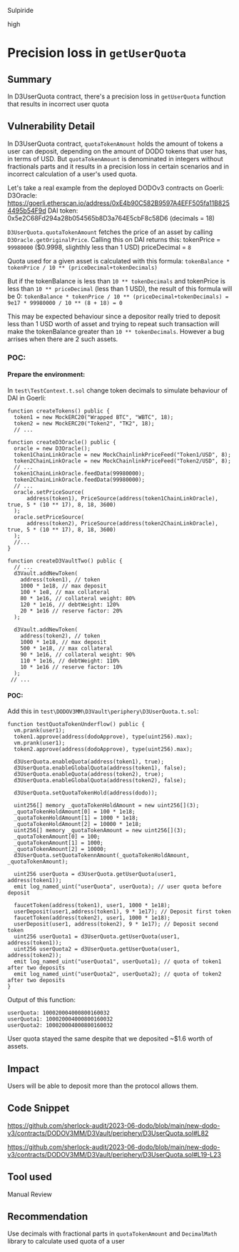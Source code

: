 Sulpiride

high

# Precision loss in `getUserQuota`

## Summary
In D3UserQuota contract, there's a precision loss in `getUserQuota` function that results in incorrect user quota

## Vulnerability Detail
In D3UserQuota contract, `quotaTokenAmount` holds the amount of tokens a user can deposit, depending on the amount of DODO tokens that user has, in terms of USD. But `quotaTokenAmount` is denominated in integers without fractionals parts and it results in a precision loss in certain scenarios and in incorrect calculation of a user's used quota.

Let's take a real example from the deployed DODOv3 contracts on Goerli:
D3Oracle: https://goerli.etherscan.io/address/0xE4b90C582B9597A4EFF505fa11B8254495b54F9d
DAI token: 0x5e2C68Fd294a28b054565b8D3a764E5cbF8c58D6 (decimals = 18)

`D3UserQuota.quotaTokenAmount` fetches the price of an asset by calling `D3Oracle.getOriginalPrice`. Calling this on DAI returns this:
tokenPrice = `99980000` ($0.9998, slighthly less than 1 USD)
priceDecimal = `8`

Quota used for a given asset is calculated with this formula: `tokenBalance * tokenPrice / 10 ** (priceDecimal+tokenDecimals)`

But if the tokenBalance is less than `10 ** tokenDecimals` and tokenPrice is less than `10 ** priceDecimal` (less than 1 USD), the result of this formula will be 0:
`tokenBalance * tokenPrice / 10 ** (priceDecimal+tokenDecimals) = 9e17 * 99980000 / 10 ** (8 + 18) = 0`

This may be expected behaviour since a depositor really tried to deposit less than 1 USD worth of asset and trying to repeat such transaction will make the tokenBalance greater than `10 ** tokenDecimals`.
However a bug arrises when there are 2 such assets.


### POC:

#### Prepare the environment:
In `test\TestContext.t.sol` change token decimals to simulate behaviour of DAI in Goerli:
```solidity
function createTokens() public {
  token1 = new MockERC20("Wrapped BTC", "WBTC", 18);
  token2 = new MockERC20("Token2", "TK2", 18);
  // ...
```

```solidity
function createD3Oracle() public {
  oracle = new D3Oracle();
  token1ChainLinkOracle = new MockChainlinkPriceFeed("Token1/USD", 8);
  token2ChainLinkOracle = new MockChainlinkPriceFeed("Token2/USD", 8);
  // ...
  token1ChainLinkOracle.feedData(99980000);
  token2ChainLinkOracle.feedData(99980000);
  // ...
  oracle.setPriceSource(
      address(token1), PriceSource(address(token1ChainLinkOracle), true, 5 * (10 ** 17), 8, 18, 3600)
  );
  oracle.setPriceSource(
      address(token2), PriceSource(address(token2ChainLinkOracle), true, 5 * (10 ** 17), 8, 18, 3600)
  );
  //...
}
```

```solidity
function createD3VaultTwo() public {
  // ...
  d3Vault.addNewToken(
    address(token1), // token
    1000 * 1e18, // max deposit
    100 * 1e8, // max collateral
    80 * 1e16, // collateral weight: 80%
    120 * 1e16, // debtWeight: 120%
    20 * 1e16 // reserve factor: 20%
  );

  d3Vault.addNewToken(
    address(token2), // token
    1000 * 1e18, // max deposit
    500 * 1e18, // max collateral
    90 * 1e16, // collateral weight: 90%
    110 * 1e16, // debtWeight: 110%
    10 * 1e16 // reserve factor: 10%
  );
 // ...
```

#### POC:
Add this in `test\DODOV3MM\D3Vault\periphery\D3UserQuota.t.sol`:

```solidity
function testQuotaTokenUnderflow() public {
  vm.prank(user1);
  token1.approve(address(dodoApprove), type(uint256).max);
  vm.prank(user1);
  token2.approve(address(dodoApprove), type(uint256).max);

  d3UserQuota.enableQuota(address(token1), true);
  d3UserQuota.enableGlobalQuota(address(token1), false);
  d3UserQuota.enableQuota(address(token2), true);
  d3UserQuota.enableGlobalQuota(address(token2), false);

  d3UserQuota.setQuotaTokenHold(address(dodo));

  uint256[] memory _quotaTokenHoldAmount = new uint256[](3);
  _quotaTokenHoldAmount[0] = 100 * 1e18;
  _quotaTokenHoldAmount[1] = 1000 * 1e18;
  _quotaTokenHoldAmount[2] = 10000 * 1e18;
  uint256[] memory _quotaTokenAmount = new uint256[](3);
  _quotaTokenAmount[0] = 100;
  _quotaTokenAmount[1] = 1000;
  _quotaTokenAmount[2] = 10000;
  d3UserQuota.setQuotaTokennAmount(_quotaTokenHoldAmount, _quotaTokenAmount);

  uint256 userQuota = d3UserQuota.getUserQuota(user1, address(token1));
  emit log_named_uint("userQuota", userQuota); // user quota before deposit

  faucetToken(address(token1), user1, 1000 * 1e18);
  userDeposit(user1,address(token1), 9 * 1e17); // Deposit first token
  faucetToken(address(token2), user1, 1000 * 1e18);
  userDeposit(user1, address(token2), 9 * 1e17); // Deposit second token
  uint256 userQuota1 = d3UserQuota.getUserQuota(user1, address(token1));
  uint256 userQuota2 = d3UserQuota.getUserQuota(user1, address(token2));
  emit log_named_uint("userQuota1", userQuota1); // quota of token1 after two deposits
  emit log_named_uint("userQuota2", userQuota2); // quota of token2 after two deposits
}
```

Output of this function:
```text
userQuota: 100020004000800160032
userQuota1: 100020004000800160032
userQuota2: 100020004000800160032
```

User quota stayed the same despite that we deposited ~$1.6 worth of assets.

## Impact
Users will be able to deposit more than the protocol allows them.

## Code Snippet
https://github.com/sherlock-audit/2023-06-dodo/blob/main/new-dodo-v3/contracts/DODOV3MM/D3Vault/periphery/D3UserQuota.sol#L82

https://github.com/sherlock-audit/2023-06-dodo/blob/main/new-dodo-v3/contracts/DODOV3MM/D3Vault/periphery/D3UserQuota.sol#L19-L23

## Tool used

Manual Review

## Recommendation
Use decimals with fractional parts in `quotaTokenAmount` and `DecimalMath` library to calculate used quota of a user